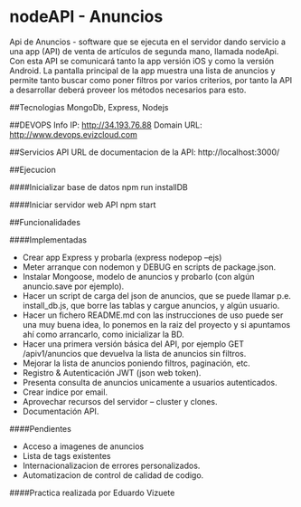 # nodeAPI - Anuncios
Api de Anuncios - software que se ejecuta en el servidor dando servicio a una app (API) de venta de artículos de segunda mano, llamada nodeApi. Con esta API se comunicará tanto la app versión iOS y como la versión Android. La pantalla principal de la app muestra una lista de anuncios y permite tanto buscar como poner filtros por varios criterios, por tanto la API a desarrollar deberá proveer los métodos necesarios para esto.

##Tecnologias
MongoDb, Express, Nodejs

##DEVOPS Info
IP: http://34.193.76.88
Domain URL: http://www.devops.evizcloud.com

##Servicios API
URL de documentacion de la API: http://localhost:3000/

##Ejecucion

####Inicializar base de datos
npm run installDB

####Iniciar servidor web API
npm start

##Funcionalidades

####Implementadas
- Crear app Express y probarla (express nodepop –ejs)
- Meter arranque con nodemon y DEBUG en scripts de package.json.
- Instalar Mongoose, modelo de anuncios y probarlo (con algún anuncio.save por ejemplo).
- Hacer un script de carga del json de anuncios, que se puede llamar p.e. install_db.js, que borre las tablas y cargue anuncios, y algún usuario. 
- Hacer un fichero README.md con las instrucciones de uso puede ser una muy buena idea, lo ponemos en la raiz del proyecto y si apuntamos ahí como arrancarlo, como inicializar la BD.
- Hacer una primera versión básica del API, por ejemplo GET /apiv1/anuncios que devuelva la lista de anuncios sin filtros.
- Mejorar la lista de anuncios poniendo filtros, paginación, etc.
- Registro & Autenticación JWT (json web token).
- Presenta consulta de anuncios unicamente a usuarios autenticados.
- Crear indice por email.
- Aprovechar recursos del servidor – cluster y clones.
- Documentación API.


####Pendientes
- Acceso a imagenes de anuncios
- Lista de tags existentes
- Internacionalizacion de errores personalizados.
- Automatizacion de control de calidad de codigo.

####Practica realizada por
Eduardo Vizuete